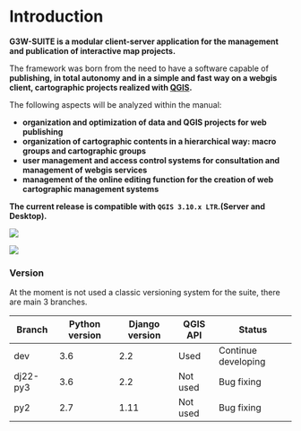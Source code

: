 # Introduction

**G3W-SUITE is a modular client-server application for the management and publication of interactive map projects.**

The framework was born from the need to have a software capable of **publishing, in total autonomy and in a simple and fast way on a webgis client, cartographic projects realized with [QGIS](https://qgis.org).**

The following aspects will be analyzed within the manual:
* **organization and optimization of data and QGIS projects for web publishing**
* **organization of cartographic contents in a hierarchical way: macro groups and cartographic groups**
* **user management and access control systems for consultation and management of webgis services**
* **management of the online editing function for the creation of web cartographic management systems**

**The current release is compatible with `QGIS 3.10.x LTR`.(Server and Desktop).**

![](images/manual/demo_qgis_project.png)

![](images/manual/demo_webgis_project.png)

### Version

At the moment is not used a classic versioning system for the suite, there are main 3 branches.


| Branch | Python version | Django version | QGIS API |Status |
|--------|----------------|----------------|----------|-------|
| dev    | 3.6            | 2.2            | Used     | Continue developing |
| dj22-py3 | 3.6 | 2.2 | Not used | Bug fixing |
| py2 | 2.7 | 1.11 | Not used |Bug fixing |        


